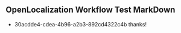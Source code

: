 ## OpenLocalization Workflow Test MarkDown
* 30acdde4-cdea-4b96-a2b3-892cd4322c4b thanks!

<!--HONumber=Jul16_HO2-->


